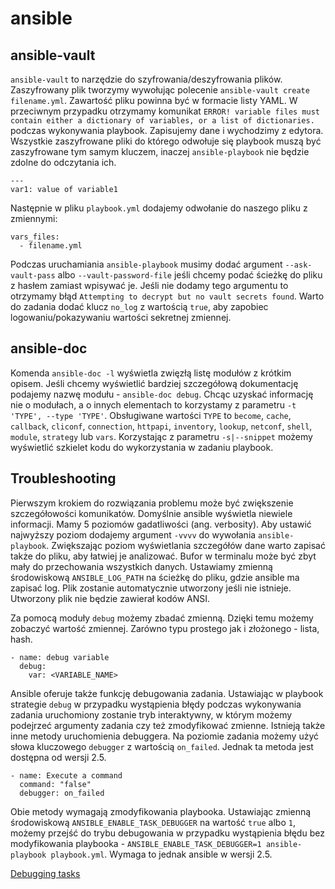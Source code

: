 # ansible

## ansible-vault

`ansible-vault` to narzędzie do szyfrowania/deszyfrowania plików. Zaszyfrowany plik tworzymy wywołując polecenie `ansible-vault create filename.yml`. Zawartość pliku powinna być w formacie listy YAML. W przeciwnym przypadku otrzymamy komunikat `ERROR! variable files must contain either a dictionary of variables, or a list of dictionaries.` podczas wykonywania playbook. Zapisujemy dane i wychodzimy z edytora. Wszystkie zaszyfrowane pliki do którego odwołuje się playbook muszą być zaszyfrowane tym samym kluczem, inaczej `ansible-playbook` nie będzie zdolne do odczytania ich.

```
---
var1: value of variable1
```

Następnie w pliku `playbook.yml` dodajemy odwołanie do naszego pliku z zmiennymi:
```
vars_files:
  - filename.yml
```

Podczas uruchamiania `ansible-playbook` musimy dodać argument `--ask-vault-pass` albo `--vault-password-file` jeśli chcemy podać ścieżkę do pliku z hasłem zamiast wpisywać je. Jeśli nie dodamy tego argumentu to otrzymamy błąd `Attempting to decrypt but no vault secrets found`.
Warto do zadania dodać klucz `no_log` z wartością `true`, aby zapobiec logowaniu/pokazywaniu wartości sekretnej zmiennej.

## ansible-doc

Komenda `ansible-doc -l` wyświetla zwięzłą listę modułów z krótkim opisem. Jeśli chcemy wyświetlić bardziej szczegółową dokumentację podajemy nazwę modułu - `ansible-doc debug`. Chcąc uzyskać informację nie o modułach, a o innych elementach to korzystamy z parametru `-t 'TYPE', --type 'TYPE'`. Obsługiwane wartości `TYPE` to `become`, `cache`, `callback`, `cliconf`, `connection`, `httpapi`, `inventory`, `lookup`, `netconf`,  `shell`,  `module`, `strategy` lub `vars`. Korzystając z parametru `-s|--snippet` możemy wyświetlić szkielet kodu do wykorzystania w zadaniu playbook.


## Troubleshooting

Pierwszym krokiem do rozwiązania problemu może być zwiększenie szczegółowości komunikatów. Domyślnie ansible wyświetla niewiele informacji. Mamy 5 poziomów gadatliwości (ang. verbosity). Aby ustawić najwyższy poziom dodajemy argument `-vvvv` do wywołania `ansible-playbook`. Zwiększając poziom wyświetlania szczegółów dane warto zapisać także do pliku, aby łatwiej je analizować. Bufor w terminalu może być zbyt mały do przechowania wszystkich danych. Ustawiamy zmienną środowiskową `ANSIBLE_LOG_PATH` na ścieżkę do pliku, gdzie ansible ma zapisać log. Plik zostanie automatycznie utworzony jeśli nie istnieje. Utworzony plik nie będzie zawierał kodów ANSI.

Za pomocą moduły `debug` możemy zbadać zmienną. Dzięki temu możemy zobaczyć wartość zmiennej. Zarówno typu prostego jak i złożonego - lista, hash.

```
- name: debug variable
  debug:
    var: <VARIABLE_NAME>
```

Ansible oferuje także funkcję debugowania zadania. Ustawiając w playbook strategie `debug` w przypadku wystąpienia błędy podczas wykonywania zadania uruchomiony zostanie tryb interaktywny, w którym możemy podejrzeć argumenty zadania czy też zmodyfikować zmienne. Istnieją także inne metody uruchomienia debuggera. Na poziomie zadania możemy użyć słowa kluczowego `debugger` z wartością `on_failed`. Jednak ta metoda jest dostępna od wersji 2.5.

```
- name: Execute a command
  command: "false"
  debugger: on_failed
```

Obie metody wymagają zmodyfikowania playbooka. Ustawiając zmienną środowiskową `ANSIBLE_ENABLE_TASK_DEBUGGER` na wartość `true` albo `1`, możemy przejść do trybu debugowania w przypadku wystąpienia błędu bez modyfikowania playbooka - `ANSIBLE_ENABLE_TASK_DEBUGGER=1 ansible-playbook playbook.yml`. Wymaga to jednak ansible w wersji 2.5.

[Debugging tasks](https://docs.ansible.com/ansible/latest/user_guide/playbooks_debugger.html)

